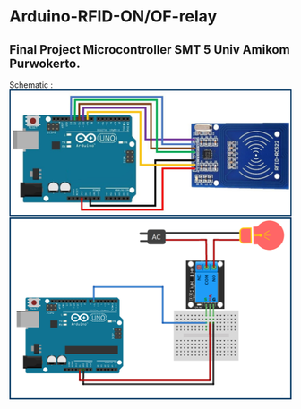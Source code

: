 # Arduino-RFID-ON/OF-relay
## Final Project Microcontroller SMT 5 Univ Amikom Purwokerto.

Schematic :
![alt text](https://github.com/Flash715/Arduino-RFID-on-of-relay/blob/main/Schematic/RFID-Reader-RC522-interface-with-Arduino.jpg)
![alt text](https://github.com/Flash715/Arduino-RFID-on-of-relay/blob/main/Schematic/Arduino-5V-Relay.jpg)

